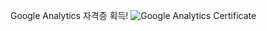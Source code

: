 Google Analytics 자격증 획득!
![Google Analytics Certificate](https://github.com/wooseobb/wooseobb.github.io/assets/152524439/1d161d91-3dd0-423d-aa2b-477bcfcebc27)
